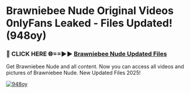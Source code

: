 # Brawniebee Nude Original Videos 0nlyFans Leaked - Files Updated! (948oy)

<h3>🔴 CLICK HERE 🌐==►► <a href="https://tinyurl.com/5h6xmrr3" rel="nofollow">Brawniebee Nude Updated Files</a></h3>

Get Brawniebee Nude and all content. Now you can access all videos and pictures of Brawniebee Nude. New Updated Files 2025!

[![948oy](https://i.imgur.com/KVD873Z.gif)](https://tinyurl.com/5h6xmrr3)
